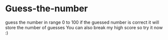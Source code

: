 # Guess-the-number

guess the number in range 0 to 100 if the guessed number is correct it will store the number of guesses 
You can also break my high score so try it now :)
